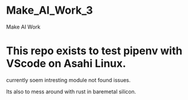 # Make_AI_Work_3
Make AI Work 

# This repo exists to test pipenv with VScode on Asahi Linux.
currently soem intresting module not found issues. 

Its also to mess around with rust in baremetal silicon. 
